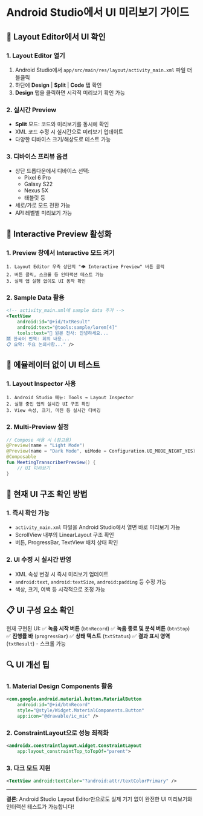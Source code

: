 # Android Studio에서 UI 미리보기 가이드

## 🎨 **Layout Editor에서 UI 확인**

### 1. **Layout Editor 열기**
1. Android Studio에서 `app/src/main/res/layout/activity_main.xml` 파일 더블클릭
2. 하단에 **Design** | **Split** | **Code** 탭 확인
3. **Design** 탭을 클릭하면 시각적 미리보기 확인 가능

### 2. **실시간 Preview**
- **Split** 모드: 코드와 미리보기를 동시에 확인
- XML 코드 수정 시 실시간으로 미리보기 업데이트
- 다양한 디바이스 크기/해상도로 테스트 가능

### 3. **디바이스 프리뷰 옵션**
- 상단 드롭다운에서 디바이스 선택:
  - Pixel 6 Pro
  - Galaxy S22
  - Nexus 5X
  - 태블릿 등
- 세로/가로 모드 전환 가능
- API 레벨별 미리보기 가능

## 🔧 **Interactive Preview 활성화**

### 1. **Preview 창에서 Interactive 모드 켜기**
```
1. Layout Editor 우측 상단의 "👁️ Interactive Preview" 버튼 클릭
2. 버튼 클릭, 스크롤 등 인터랙션 테스트 가능
3. 실제 앱 실행 없이도 UI 동작 확인
```

### 2. **Sample Data 활용**
```xml
<!-- activity_main.xml에 sample data 추가 -->
<TextView
    android:id="@+id/txtResult"
    android:text="@tools:sample/lorem[4]"
    tools:text="📝 원본 전사: 안녕하세요...
🈲 한국어 번역: 회의 내용...
📋 요약: 주요 논의사항..." />
```

## 📱 **에뮬레이터 없이 UI 테스트**

### 1. **Layout Inspector 사용**
```
1. Android Studio 메뉴: Tools → Layout Inspector
2. 실행 중인 앱의 실시간 UI 구조 확인
3. View 속성, 크기, 마진 등 실시간 디버깅
```

### 2. **Multi-Preview 설정**
```kotlin
// Compose 사용 시 (참고용)
@Preview(name = "Light Mode")
@Preview(name = "Dark Mode", uiMode = Configuration.UI_MODE_NIGHT_YES)
@Composable
fun MeetingTranscriberPreview() {
    // UI 미리보기
}
```

## 🎯 **현재 UI 구조 확인 방법**

### 1. **즉시 확인 가능**
- `activity_main.xml` 파일을 Android Studio에서 열면 바로 미리보기 가능
- ScrollView 내부의 LinearLayout 구조 확인
- 버튼, ProgressBar, TextView 배치 상태 확인

### 2. **UI 수정 시 실시간 반영**
- XML 속성 변경 시 즉시 미리보기 업데이트
- `android:text`, `android:textSize`, `android:padding` 등 수정 가능
- 색상, 크기, 여백 등 시각적으로 조정 가능

## 📋 **UI 구성 요소 확인**

현재 구현된 UI:
✅ **녹음 시작 버튼** (`btnRecord`)
✅ **녹음 종료 및 분석 버튼** (`btnStop`)  
✅ **진행률 바** (`progressBar`)
✅ **상태 텍스트** (`txtStatus`)
✅ **결과 표시 영역** (`txtResult`) - 스크롤 가능

## 🔍 **UI 개선 팁**

### 1. **Material Design Components 활용**
```xml
<com.google.android.material.button.MaterialButton
    android:id="@+id/btnRecord"
    style="@style/Widget.MaterialComponents.Button"
    app:icon="@drawable/ic_mic" />
```

### 2. **ConstraintLayout으로 성능 최적화**
```xml
<androidx.constraintlayout.widget.ConstraintLayout
    app:layout_constraintTop_toTopOf="parent">
```

### 3. **다크 모드 지원**
```xml
<TextView android:textColor="?android:attr/textColorPrimary" />
```

---

**결론**: Android Studio Layout Editor만으로도 실제 기기 없이 완전한 UI 미리보기와 인터랙션 테스트가 가능합니다!